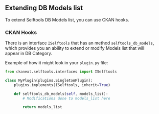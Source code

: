 
## Extending DB Models list

To extend Selftools DB Models list, you can use CKAN hooks.

### CKAN Hooks

There is an interface `ISelftools` that has an method `selftools_db_models`, which provides you an ability to extend or modify Models list that will appear in DB Category.

Example of how it might look in your `plugin.py` file:

``` py
from ckanext.selftools.interfaces import ISelftools

class MyPlugin(plugins.SingletonPlugin):
    plugins.implements(ISelftools, inherit=True)

    def selftools_db_models(self, models_list):
        # Modifications done to models_list here

        return models_list
```
